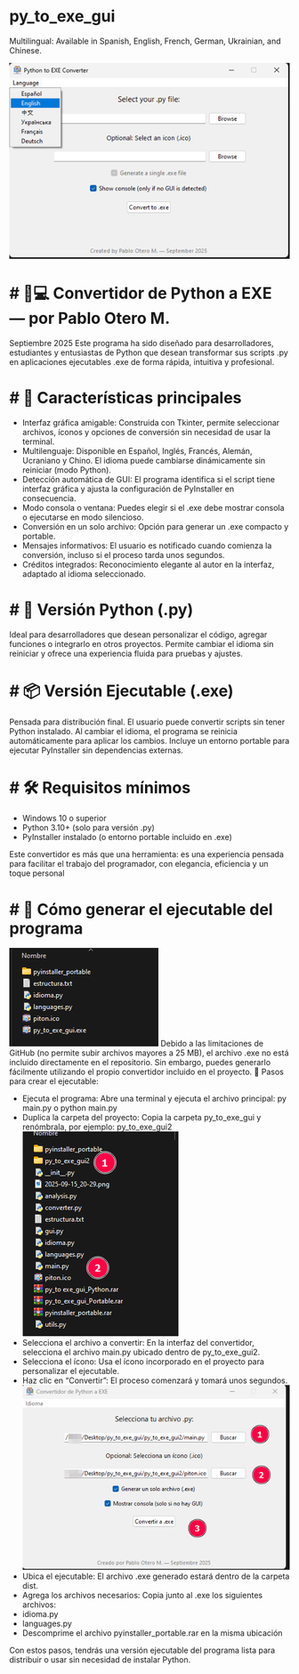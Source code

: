 # py_to_exe_gui

Multilingual: Available in Spanish, English, French, German, Ukrainian, and Chinese.

![py_to_exe_gui](ima.png)

# # 🐍💻 Convertidor de Python a EXE — por Pablo Otero M.
Septiembre 2025
Este programa ha sido diseñado para desarrolladores, estudiantes y entusiastas de Python que desean transformar sus scripts .py en aplicaciones ejecutables .exe de forma rápida, intuitiva y profesional.

# # 🎯 Características principales
- Interfaz gráfica amigable: Construida con Tkinter, permite seleccionar archivos, íconos y opciones de conversión sin necesidad de usar la terminal.
- Multilenguaje: Disponible en Español, Inglés, Francés, Alemán, Ucraniano y Chino. El idioma puede cambiarse dinámicamente sin reiniciar (modo Python).
- Detección automática de GUI: El programa identifica si el script tiene interfaz gráfica y ajusta la configuración de PyInstaller en consecuencia.
- Modo consola o ventana: Puedes elegir si el .exe debe mostrar consola o ejecutarse en modo silencioso.
- Conversión en un solo archivo: Opción para generar un .exe compacto y portable.
- Mensajes informativos: El usuario es notificado cuando comienza la conversión, incluso si el proceso tarda unos segundos.
- Créditos integrados: Reconocimiento elegante al autor en la interfaz, adaptado al idioma seleccionado.

# # 🧩 Versión Python (.py)
Ideal para desarrolladores que desean personalizar el código, agregar funciones o integrarlo en otros proyectos. Permite cambiar el idioma sin reiniciar y ofrece una experiencia fluida para pruebas y ajustes.

# # 📦 Versión Ejecutable (.exe)
Pensada para distribución final. El usuario puede convertir scripts sin tener Python instalado. Al cambiar el idioma, el programa se reinicia automáticamente para aplicar los cambios. Incluye un entorno portable para ejecutar PyInstaller sin dependencias externas.

# # 🛠️ Requisitos mínimos
- Windows 10 o superior
- Python 3.10+ (solo para versión .py)
- PyInstaller instalado (o entorno portable incluido en .exe)

Este convertidor es más que una herramienta: es una experiencia pensada para facilitar el trabajo del programador, con elegancia, eficiencia y un toque personal

# # 📝 Cómo generar el ejecutable del programa
![Folders](2025-09-15_20-29.png)
Debido a las limitaciones de GitHub (no permite subir archivos mayores a 25 MB), el archivo .exe no está incluido directamente en el repositorio. Sin embargo, puedes generarlo fácilmente utilizando el propio convertidor incluido en el proyecto.
🔧 Pasos para crear el ejecutable:
- Ejecuta el programa:
Abre una terminal y ejecuta el archivo principal:
py main.py o python main.py
- Duplica la carpeta del proyecto:
Copia la carpeta py_to_exe_gui y renómbrala, por ejemplo: py_to_exe_gui2
![Step 1 and 2](1.png)
- Selecciona el archivo a convertir:
En la interfaz del convertidor, selecciona el archivo main.py ubicado dentro de py_to_exe_gui2.
- Selecciona el ícono:
Usa el ícono incorporado en el proyecto para personalizar el ejecutable.
- Haz clic en “Convertir”:
El proceso comenzará y tomará unos segundos.
![Step 3 to 5](2.png)
- Ubica el ejecutable:
El archivo .exe generado estará dentro de la carpeta dist.
- Agrega los archivos necesarios:
Copia junto al .exe los siguientes archivos:
- idioma.py
- languages.py
- Descomprime el archivo pyinstaller_portable.rar en la misma ubicación

Con estos pasos, tendrás una versión ejecutable del programa lista para distribuir o usar sin necesidad de instalar Python.
